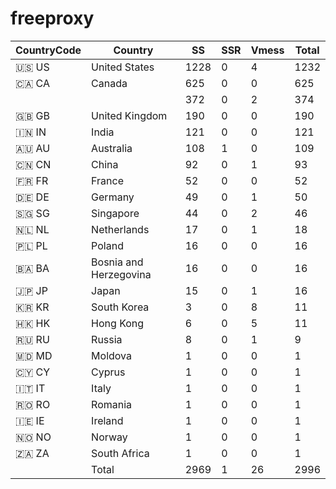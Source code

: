 # freeproxy

|CountryCode|Country|SS|SSR|Vmess|Total|
|  ----  | ----  |  ----  | ----  |  ----  | ----  |
|🇺🇸 US|United States|1228|0|4|1232|
|🇨🇦 CA|Canada|625|0|0|625|
| ||372|0|2|374|
|🇬🇧 GB|United Kingdom|190|0|0|190|
|🇮🇳 IN|India|121|0|0|121|
|🇦🇺 AU|Australia|108|1|0|109|
|🇨🇳 CN|China|92|0|1|93|
|🇫🇷 FR|France|52|0|0|52|
|🇩🇪 DE|Germany|49|0|1|50|
|🇸🇬 SG|Singapore|44|0|2|46|
|🇳🇱 NL|Netherlands|17|0|1|18|
|🇵🇱 PL|Poland|16|0|0|16|
|🇧🇦 BA|Bosnia and Herzegovina|16|0|0|16|
|🇯🇵 JP|Japan|15|0|1|16|
|🇰🇷 KR|South Korea|3|0|8|11|
|🇭🇰 HK|Hong Kong|6|0|5|11|
|🇷🇺 RU|Russia|8|0|1|9|
|🇲🇩 MD|Moldova|1|0|0|1|
|🇨🇾 CY|Cyprus|1|0|0|1|
|🇮🇹 IT|Italy|1|0|0|1|
|🇷🇴 RO|Romania|1|0|0|1|
|🇮🇪 IE|Ireland|1|0|0|1|
|🇳🇴 NO|Norway|1|0|0|1|
|🇿🇦 ZA|South Africa|1|0|0|1|
||Total|2969|1|26|2996|
